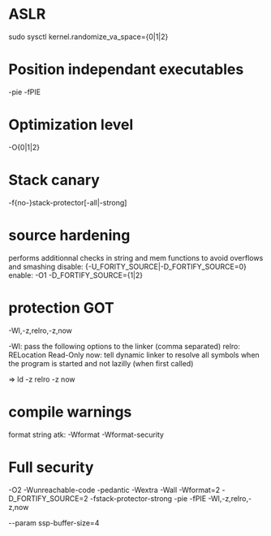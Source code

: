 # ASLR
sudo sysctl kernel.randomize_va_space={0|1|2}

# Position independant executables
-pie -fPIE

# Optimization level
-O{0|1|2}

# Stack canary
-f{no-}stack-protector[-all|-strong]

# source hardening
performs additionnal checks in string and mem functions to avoid overflows and smashing
disable: {-U_FORITY_SOURCE|-D_FORTIFY_SOURCE=0}
enable: -O1 -D_FORTIFY_SOURCE={1|2}

# protection GOT
-Wl,-z,relro,-z,now

-Wl: pass the following options to the linker (comma separated)
relro: RELocation Read-Only
now: tell dynamic linker to resolve all symbols when the program is started and not lazilly (when first called)

=> ld -z relro -z now

# compile warnings
format string atk: -Wformat -Wformat-security

# Full security
-O2 -Wunreachable-code -pedantic -Wextra -Wall -Wformat=2 -D_FORTIFY_SOURCE=2 -fstack-protector-strong -pie -fPIE -Wl,-z,relro,-z,now

--param ssp-buffer-size=4
